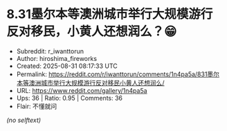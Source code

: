 # 8.31墨尔本等澳洲城市举行大规模游行反对移民，小黄人还想润么？😁

- Subreddit: r_iwanttorun
- Author: hiroshima_fireworks
- Created: 2025-08-31 08:17:33 UTC
- Permalink: https://reddit.com/r/iwanttorun/comments/1n4pa5a/831墨尔本等澳洲城市举行大规模游行反对移民小黄人还想润么/
- URL: https://www.reddit.com/gallery/1n4pa5a
- Ups: 36 | Ratio: 0.95 | Comments: 36
- Flair: 不懂就问

_(no selftext)_
